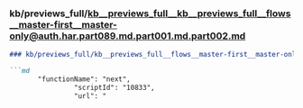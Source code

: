 ### kb/previews_full/kb__previews_full__kb__previews_full__flows__master-first__master-only@auth.har.part089.md.part001.md.part002.md

```md
### kb/previews_full/kb__previews_full__flows__master-first__master-only@auth.har.part089.md.part001.md (part 002)

```md
       "functionName": "next",
                "scriptId": "10833",
                "url": "
```

```

```
